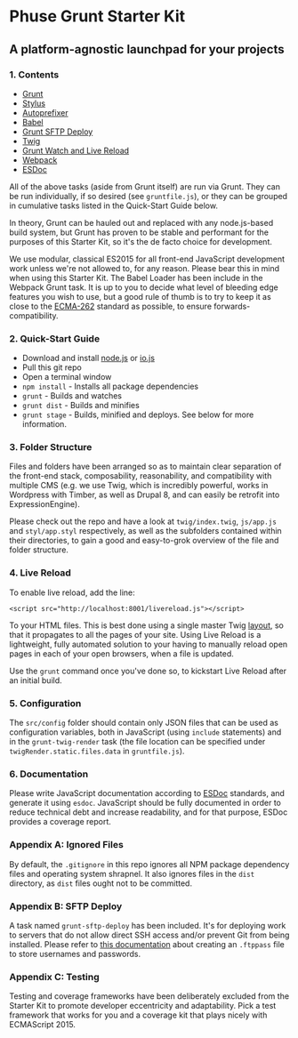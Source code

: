 # Phuse Grunt Starter Kit

## A platform-agnostic launchpad for your projects

### 1. Contents

- [Grunt](http://gruntjs.com/)
- [Stylus](https://learnboost.github.io/stylus/)
- [Autoprefixer](https://github.com/postcss/autoprefixer)
- [Babel](https://babeljs.io/)
- [Grunt SFTP Deploy](https://github.com/thrashr888/grunt-sftp-deploy)
- [Twig](http://twig.sensiolabs.org/)
- [Grunt Watch and Live Reload](https://github.com/gruntjs/grunt-contrib-watch)
- [Webpack](https://webpack.github.io/)
- [ESDoc](https://esdoc.org/)

All of the above tasks (aside from Grunt itself) are run via Grunt. They can be run individually, if so desired (see `gruntfile.js`), or they can be grouped in cumulative tasks listed in the Quick-Start Guide below.

In theory, Grunt can be hauled out and replaced with any node.js-based build system, but Grunt has proven to be stable and performant for the purposes of this Starter Kit, so it's the de facto choice for development.

We use modular, classical ES2015 for all front-end JavaScript development work unless we're not allowed to, for any reason. Please bear this in mind when using this Starter Kit. The Babel Loader has been include in the Webpack Grunt task. It is up to you to decide what level of bleeding edge features you wish to use, but a good rule of thumb is to try to keep it as close to the [ECMA-262](http://www.ecma-international.org/publications/files/ECMA-ST/Ecma-262.pdf) standard as possible, to ensure forwards-compatibility.

### 2. Quick-Start Guide

- Download and install [node.js](http://nodejs.org) or [io.js](http://iojs.org)
- Pull this git repo
- Open a terminal window
- `npm install` - Installs all package dependencies
- `grunt` - Builds and watches
- `grunt dist` - Builds and minifies
- `grunt stage` - Builds, minified and deploys. See below for more information.

### 3. Folder Structure

Files and folders have been arranged so as to maintain clear separation of the front-end stack, composability, reasonability, and compatibility with multiple CMS (e.g. we use Twig, which is incredibly powerful, works in Wordpress with Timber, as well as Drupal 8, and can easily be retrofit into ExpressionEngine).

Please check out the repo and have a look at `twig/index.twig`, `js/app.js` and `styl/app.styl` respectively, as well as the subfolders contained within their directories, to gain a good and easy-to-grok overview of the file and folder structure.

### 4. Live Reload

To enable live reload, add the line:
```
<script src="http://localhost:8001/livereload.js"></script>
```
To your HTML files. This is best done using a single master Twig [layout](http://twig.sensiolabs.org/doc/tags/extends.html), so that it propagates to all the pages of your site. Using Live Reload is a lightweight, fully automated solution to your having to manually reload open pages in each of your open browsers, when a file is updated.

Use the `grunt` command once you've done so, to kickstart Live Reload after an initial build.

### 5. Configuration

The `src/config` folder should contain only JSON files that can be used as configuration variables, both in JavaScript (using `include` statements) and in the `grunt-twig-render` task (the file location can be specified under `twigRender.static.files.data` in `gruntfile.js`).

### 6. Documentation

Please write JavaScript documentation according to [ESDoc](https://esdoc.org/) standards, and generate it using `esdoc`. JavaScript should be fully documented in order to reduce technical debt and increase readability, and for that purpose, ESDoc provides a coverage report.

### Appendix A: Ignored Files

By default, the `.gitignore` in this repo ignores all NPM package dependency files and operating system shrapnel. It also ignores files in the `dist` directory, as `dist` files ought not to be committed.

### Appendix B: SFTP Deploy

A task named `grunt-sftp-deploy` has been included. It's for deploying work to servers that do not allow direct SSH access and/or prevent Git from being installed. Please refer to [this documentation](https://github.com/thrashr888/grunt-sftp-deploy) about creating an `.ftppass` file to store usernames and passwords.

### Appendix C: Testing

Testing and coverage frameworks have been deliberately excluded from the Starter Kit to promote developer eccentricity and adaptability. Pick a test framework that works for you and a coverage kit that plays nicely with ECMAScript 2015.
